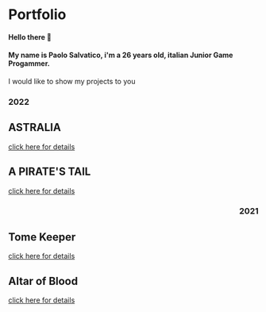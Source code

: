 # Portfolio

#### Hello there 👋

#### My name is Paolo Salvatico, i'm a 26 years old, italian Junior Game Progammer.

I would like to show my projects to you

### 2022

## ASTRALIA
[click here for details](https://github.com/PaoloSalvatico/PaoloSalvatico/blob/main/Projects/Astralia.md)

## A PIRATE'S TAIL
[click here for details](https://github.com/PaoloSalvatico/PaoloSalvatico/blob/main/Projects/A%20Pirate's%20Tail.md)

<h3 align = "right"> 2021 </h3>

## Tome Keeper
[click here for details](https://github.com/PaoloSalvatico/PaoloSalvatico/blob/main/Projects/Tome%20Keeper.md)

## Altar of Blood
[click here for details](https://github.com/PaoloSalvatico/PaoloSalvatico/blob/main/Projects/Altar%20of%20Blood.md)
